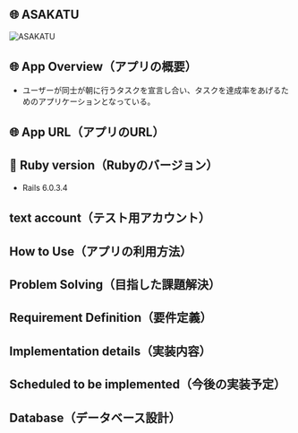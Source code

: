 ## 🌐 ASAKATU

![ASAKATU](https://raw.github.com/wiki/kaito5757/../../../../asakatu-5757.wiki/images/ASAKATU.gif)

## 🌐 App Overview（アプリの概要）

* ユーザーが同士が朝に行うタスクを宣言し合い、タスクを達成率をあげるためのアプリケーションとなっている。

## 🌐 App URL（アプリのURL）


## 📂 Ruby version（Rubyのバージョン）

* Rails 6.0.3.4

## text account（テスト用アカウント）


## How to Use（アプリの利用方法）


## Problem Solving（目指した課題解決）


## Requirement Definition（要件定義）


## Implementation details（実装内容）


## Scheduled to be implemented（今後の実装予定）


## Database（データベース設計）
